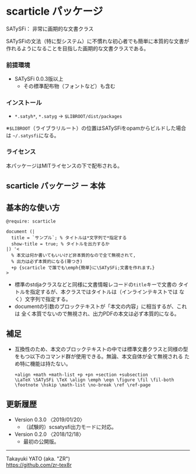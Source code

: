 scarticle パッケージ
====================

SATySFi： 非常に画期的な文書クラス

SATySFiの文法（特に型システム）に不慣れな初心者でも簡単に本質的な文書が
作れるようになることを目指した画期的な文書クラスである。

### 前提環境

  * SATySFi 0.0.3版以上
      - その標準配布物（フォントなど）も含む

### インストール

  - `*.satyh*`, `*.satyg` → `$LIBROOT/dist/packages`

※`$LIBROOT`（ライブラリルート）の位置はSATySFiをopamからビルドした場合は
`~/.satysfi`になる。

### ライセンス

本パッケージはMITライセンスの下で配布される。


scarticle パッケージ ー 本体
----------------------------

## 基本的な使い方

    @require: scarticle

    document (|
      title = `サンプル`; % タイトルは*文字列で*指定する
      show-title = true; % タイトルを出力するか
    |) '<
      % 本文は何か書いてもいいけど非本質的なので全て無視されて,
      % 出力は必ず本質的になる(箒つき)
      +p {scarticle で誰でも\emph{簡単}に\SATySFi;文書を作れます。}
    >

  * 標準のstdjaクラスなどと同様に文書情報レコードの`title`キーで文書の
    タイトルを指定するが、本クラスではタイトルは（インラインテキストでは
    なく）文字列で指定する。
  * documentの引数のブロックテキストが「本文の内容」に相当するが、これは
    全く本質でないので無視され、出力PDFの本文は必ず本質的になる。

## 補足

  * 互換性のため、本文のブロックテキストの中では標準文書クラスと同様の型
    をもつ以下のコマンド群が使用できる。無論、本文自体が全て無視される
    ため特に機能は持たない。

        +align +math +math-list +p +pn +section +subsection
        \LaTeX \SATySFi \TeX \align \emph \eqn \figure \fil \fil-both
        \footnote \hskip \math-list \no-break \ref \ref-page

更新履歴
--------

  * Version 0.3.0  〈2019/01/20〉
      - （試験的）scsatysfi出力モードに対応。
  * Version 0.2.0  〈2018/12/18〉
      - 最初の公開版。

--------------------
Takayuki YATO (aka. "ZR")  
https://github.com/zr-tex8r
